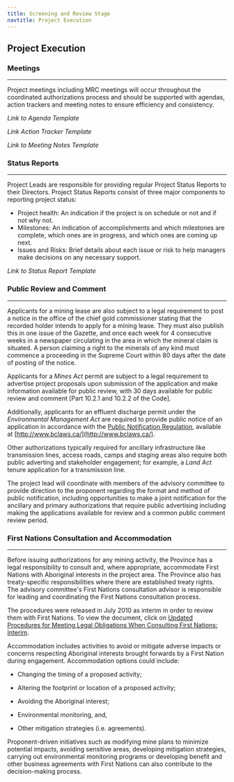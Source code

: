 ```yaml
---
title: Screening and Review Stage
navtitle: Project Execution
---
```

## Project Execution


### Meetings
---

Project meetings including MRC meetings will occur throughout the coordinated authorizations process and should be supported with agendas, action trackers and meeting notes to ensure efficiency and consistency.

_Link to Agenda Template_

_Link Action Tracker Template_

_Link to Meeting Notes Template_


### Status Reports
---

Project Leads are responsible for providing regular Project Status Reports to their Directors. Project Status Reports consist of three major components to reporting project status:

- Project health: An indication if the project is on schedule or not and if not why not.
- Milestones: An indication of accomplishments and which milestones are complete, which ones are in progress, and which ones are coming up next.
- Issues and Risks: Brief details about each issue or risk to help managers make decisions on any necessary support.

_Link to Status Report Template_


### Public Review and Comment
---

Applicants for a mining lease are also subject to a legal requirement to post a notice in the office of the chief gold commissioner stating that the recorded holder intends to apply for a mining lease. They must also publish this in one issue of the Gazette, and once each week for 4 consecutive weeks in a newspaper circulating in the area in which the mineral claim is situated. A person claiming a right to the minerals of any kind must commence a proceeding in the Supreme Court within 80 days after the date of posting of the notice.

Applicants for a _Mines Act_ permit are subject to a legal requirement to advertise project proposals upon submission of the application and make information available for public review, with 30 days available for public review and comment [Part 10.2.1 and 10.2.2 of the Code].

Additionally, applicants for an effluent discharge permit under the _Environmental Management Act_ are required to provide public notice of an application in accordance with the [Public Notification Regulation](http://www.bclaws.ca/civix/document/id/complete/statreg/202_94), available at [http://www.bclaws.ca/](http://www.bclaws.ca/).

Other authorizations typically required for ancillary infrastructure like transmission lines, access roads, camps and staging areas also require both public adverting and stakeholder engagement; for example, a _Land Act_ tenure application for a transmission line.

The project lead will coordinate with members of the advisory committee to provide direction to the proponent regarding the format and method of public notification, including opportunities to make a joint notification for the ancillary and primary authorizations that require public advertising including making the applications available for review and a common public comment review period.

### First Nations Consultation and Accommodation
---

Before issuing authorizations for any mining activity, the Province has a legal responsibility to consult and, where appropriate, accommodate First Nations with Aboriginal interests in the project area. The Province also has treaty-specific responsibilities where there are established treaty rights. The advisory committee's First Nations consultation advisor is responsible for leading and coordinating the First Nations consultation process.

The procedures were released in July 2010 as interim in order to review them with First Nations. To view the document, click on [Updated Procedures for Meeting Legal Obligations When Consulting First Nations: Interim](http://www.gov.bc.ca/arr/reports/down/updated_procedures.pdf).

Accommodation includes activities to avoid or mitigate adverse impacts or concerns respecting Aboriginal interests brought forwards by a First Nation during engagement. Accommodation options could include:

- Changing the timing of a proposed activity;

- Altering the footprint or location of a proposed activity;
- Avoiding the Aboriginal interest;
- Environmental monitoring, and,
- Other mitigation strategies (i.e. agreements).

Proponent-driven initiatives such as modifying mine plans to minimize potential impacts, avoiding sensitive areas, developing mitigation strategies, carrying out environmental monitoring programs or developing benefit and other business agreements with First Nations can also contribute to the decision-making process.

